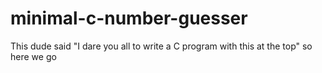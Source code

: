 # minimal-c-number-guesser
This dude said "I dare you all to write a C program with this at the top" so here we go
